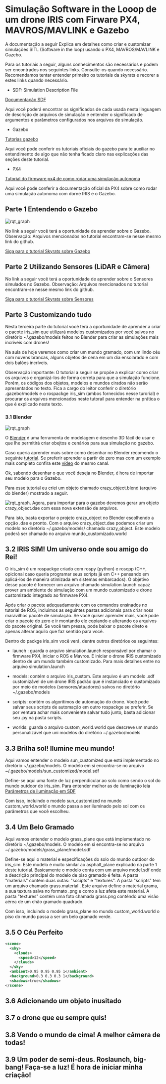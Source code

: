# Simulação Software in the Looop de um drone IRIS com Firware PX4, MAVROS/MAVLINK e Gazebo

A documentação a seguir Explica em detalhes como criar e customizar simulações SITL (Software in the loop) usando o PX4, MAVROS/MAVLINK e Gazebo.

Para os tutoriais a seguir, alguns conhecimentos são necessários e podem ser encontrados nos seguintes links. Consulte-os quando necessário. Recomendamos tentar entender primeiro os tutoriais da skyrats e recorer a estes links quando necessário.

* SDF: Simulation Description File

[Documentação SDF](http://sdformat.org/tutorials?cat=specification&)

Aqui você poderá encontrar os significados de cada <tag> usada nesta linguagem de descrição de arquivos de simulação e entender o significado de argumentos e parâmetros configurados nos arquivos de simulação.

* Gazebo

[Tutorias gazebo](https://classic.gazebosim.org/tutorials)

Aqui você pode conferir os tutoriais oficiais do gazebo para te auxiliar no entendimento de algo que não tenha ficado claro nas explicações das seções deste tutorial.

* PX4
  
[Tutorial do firmware px4 de como rodar uma simulação autonoma](https://docs.px4.io/main/en/ros/mavros_offboard_python.html)

Aqui você pode conferir a documentação oficial da PX4 sobre como rodar uma simulação autonoma com dorne IRIS e o Gazebo.

## Parte 1 Entendendo o Gazebo

![rqt_graph](images/gazebosim.png)

No link a seguir você terá a oportunidade de aprender sobre o Gazebo. Observação: Arquivos mencionados no tutorial encontram-se nesse mesmo link do github.

[Siga para o tutorial Skyrats sobre Gazebo](https://github.com/SkyRats/psi3442/tree/master/5a_Aula)

## Parte 2 Utilizando Sensores (LiDAR e Câmera)

No link a seguir você terá a oportunidade de aprender sobre o Sensores simulados no Gazebo. Observação: Arquivos mencionados no tutorial encontram-se nesse mesmo link do github.

[Siga para o tutorial Skyrats sobre Sensores](https://github.com/SkyRats/psi3442/tree/master/6a_Aula/scripts)

## Parte 3 Customizando tudo

Nesta terceira parte do tutorial você terá a oportunidade de aprender a criar o pacote iris_sim que utilizará modelos customizados por você salvos no diretório ~/.gazebo/models feitos no Blender para criar as simulações mais incríveis com drones!

Na aula de hoje veremos como criar um mundo gramado, com um lindo céu com nuvens brancas, alguns objetos de cena em um dia ensolarado e com dois balões incríveis.

Observação importante: O tutorial a seguir se propõe a explicar como criar os arquivos e organizá-los de forma correta para que a simulação funcione. Porém, os códigos dos objetos, modelos e mundos cirados não serão apresentados no texto. Fica a cargo do leitor conferir o diretório .gazebo/models e o rospackge iris_sim (ambos fornecidos nesse turorial) e procurar os arquivos mencionados neste tutorail para entender na prática o que é explicado neste texto.

### 3.1 Blender

![rqt_graph](images/blender.png)

O [Blender](https://www.blender.org/) é uma ferramenta de modelagem e desenho 3D fácil de usar e que lhe permitirá criar obejtos e cenários para sua simulação no gazebo.

Caso queria aprender mais sobre como desenhar no Blender recomendo o seguinte [tutorial](https://www.youtube.com/watch?v=UAami_DhnTA&list=PLC7nmYI-cbT1gLvOzU-pcIZKbPezbRSyz). Se preferir aprender a partir do zero mas com um exemplo mais completo confira este [vídeo](https://www.youtube.com/watch?v=YjyObVcdHZY) do mesmo canal.

Ok, sabendo desenhar o que você deseja no Blender, é hora de importar seu modelo para o Gazebo.

Para esse tutorial eu criei um objeto chamado crazy_object.blend (arquivo do blender) mostrado a seguir.

![rqt_graph](images/crazy_object.png). Agora, para importar para o gazebo devemos gerar um objeto crazy_object.dae com essa nova extensão de arquivos. 

Para isto, basta exportar o projeto crazy_object no Blender escolhendo a opção .dae e pronto. Com o arquivo crazy_object.dae podemos criar um modelo no diretório ~/.gazebo/models/ chamado crazy_object. Este modelo poderá ser chamado no arquivo mundo_customizado.world

## 3.2 IRIS SIM! Um universo onde sou amigo do Rei!

O iris_sim é um rospackge criado com rospy (python) e roscpp (C++, opicional caso queria programar seus scripts já em C++ pensando em aplicá-los de maneira otimizada em sistemas embarcados). O objetivo desse pacote é fornecer um arquivo chamado simulation.launch capaz prover um ambiente de simulação com um mundo customizado e drone customizado integrado ao firmware PX4.

Após criar o pacote adequadamente com os comandos ensinados no tutorial de ROS, incluimos as seguintes pastas adicionais para criar noss maravilhos pacote de simulação. Se você quiser aprender mais, você pode criar o pacote do zero e ir montando ele copiando e alterando os arquivos do pacote original. Se você tem pressa, pode baixar o pacote direto e apenas alterar aquilo que faz sentido para você.

Dentro do packge iris_sim você verá, dentre outros diretórios os seguintes:

* launch : guarda o arquivo simulation.launch responsável por chamar o firmware PX4, iniciar o ROS e Mavros. E iniciar o drone IRIS customizado dentro de um mundo também customizado. Para mais detalhes entre no arquivo simulation.launch

* models: contém o arquivo iris_custom. Este arquivo é um modelo .sdf customizável de um drone IRIS padrão que é instanciado e customizado por meio de modelos (sensores/atuadores) salvos no diretório ~/.gazebo/models

* scripts: contém os algoritimos de automação do drone. Você pode salvar seus scripts de automação em outro rospackge se preferir. Se por ventura achar mais conveniente salvar tudo junto, basta adicionar seu .py na pasta scripts.

* worlds: guarda o arquivo custom_world.world que descreve um mundo personalizável que uni modelos do diretório ~/.gazebo/models

## 3.3 Brilha sol! Ilumine meu mundo!

Aqui vamos entender o modelo sun_customized que está implementado no diretório ~/.gazebo/models. O modelo em si encontra-se no arquivo  ~/.gazebo/models/sun_customized/model.sdf

Define-se aqui uma fonte de luz perpendicular ao solo como sendo o sol do mundo outdoor do iris_sim. Para entender melhor as <tags> de iluminação leia [Parâmetros de iluminação em SDF](http://sdformat.org/tutorials?tut=spec_materials&cat=specification&)

Com isso, incluindo o modelo sun_customized no mundo custom_world.world o mundo passa a ser iluminado pelo sol com os parâmetros que você escolheu.

## 3.4 Um Belo Gramado

Aqui vamos entender o modelo grass_plane que está implementado no diretório ~/.gazebo/models. O modelo em si encontra-se no arquivo  ~/.gazebo/models/grass_plane/model.sdf

Define-se aqui o material e especificações do solo do mundo outdoor do iris_sim. Este modelo é muito similar ao asphalt_plane explicado na parte 1 deste tutorial. Basicamente o modelo conta com um arquivo model.sdf onde a descrição principal do modelo de piso gramado é feita. A pasta "materials" contém duas outas: "sccipts" e "textures".
A pasta "scripts" tem um arquivo chamado grass.material . Este arquivo define o material grama, a sua textura salva no formato .png e como a luz afeta este material. A pasta "textures" contém uma foto chamada grass.png conténdo uma visão aérea de um chão gramado quadrado.

Com isso, incluindo o modelo grass_plane no mundo custom_world.world o piso do mundo passa a ser um belo gramado verde.

## 3.5 O Céu Perfeito

``` xml
<scene>
  <sky>
    <clouds>
      <speed>12</speed>
    </clouds>
  </sky>
  <ambient>0.95 0.95 0.95 1</ambient>
  <background>0.3 0.3 0.3 1</background>
  <shadows>true</shadows>
</scene>
```

## 3.6 Adicionando um objeto inusitado

## 3.7 o drone que eu sempre quis!

## 3.8 Vendo o mundo de cima! A melhor câmera de todas!

## 3.9 Um poder de semi-deus. Roslaunch, big-bang! Faça-se a luz! É hora de iniciar minha criação!
